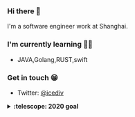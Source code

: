 ### Hi there 👋

I'm a software engineer work at Shanghai.

### I'm currently learning 🐱‍👓

- JAVA,Golang,RUST,swift

### Get in touch 😁

- Twitter: [@icediv](https://twitter.com/icediv)

<details>
  <summary><b>:telescope: 2020 goal</b></summary>
  I want to make a little change of my life.Stay alive.<br>
</details>



<!--
**zhangmx/zhangmx** is a ✨ _special_ ✨ repository because its `README.md` (this file) appears on your GitHub profile.

Here are some ideas to get you started:

- 🔭 I’m currently working on ...
- 🌱 I’m currently learning ...
- 👯 I’m looking to collaborate on ...
- 🤔 I’m looking for help with ...
- 💬 Ask me about ...
- 📫 How to reach me: ...
- 😄 Pronouns: ...
- ⚡ Fun fact: ...
-->
